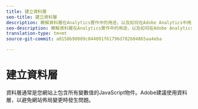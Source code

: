 ```yaml
---
title: 建立資料層
seo-title: 建立資料層
description: 瞭解資料層在Analytics實作中的用途，以及如何在Adobe Analytics中用來對應變數。
seo-description: 瞭解資料層在Analytics實作中的用途，以及如何在Adobe Analytics中用來對應變數。
translation-type: tm+mt
source-git-commit: a0158b98089c044091f61796d782604865aa4eba

---
```



# 建立資料層

資料層通常是您網站上包含所有變數值的JavaScript物件。Adobe建議使用資料層，以避免網站佈局變更時發生問題。